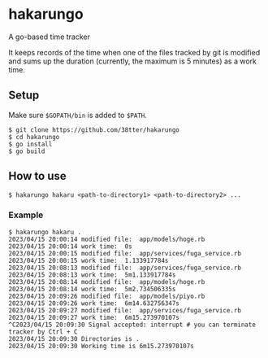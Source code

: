 # hakarungo
A go-based time tracker

It keeps records of the time when one of the files tracked by git is modified and sums up the duration (currently, the maximum is 5 minutes) as a work time.

## Setup

Make sure `$GOPATH/bin` is added to `$PATH`.

```
$ git clone https://github.com/38tter/hakarungo
$ cd hakarungo
$ go install
$ go build
```

## How to use

```
$ hakarungo hakaru <path-to-directory1> <path-to-directory2> ...
```

### Example

```
$ hakarungo hakaru .
2023/04/15 20:00:14 modified file:  app/models/hoge.rb
2023/04/15 20:00:14 work time:  0s
2023/04/15 20:00:15 modified file:  app/services/fuga_service.rb
2023/04/15 20:00:15 work time:  1.133917784s
2023/04/15 20:08:13 modified file:  app/services/fuga_service.rb
2023/04/15 20:08:13 work time:  5m1.133917784s
2023/04/15 20:08:14 modified file:  app/models/hoge.rb
2023/04/15 20:08:14 work time:  5m2.734506335s
2023/04/15 20:09:26 modified file:  app/models/piyo.rb
2023/04/15 20:09:26 work time:  6m14.632756347s
2023/04/15 20:09:27 modified file:  app/services/fuga_service.rb
2023/04/15 20:09:27 work time:  6m15.273970107s
^C2023/04/15 20:09:30 Signal accepted: interrupt # you can terminate tracker by Ctrl + C
2023/04/15 20:09:30 Directories is .
2023/04/15 20:09:30 Working time is 6m15.273970107s
```
